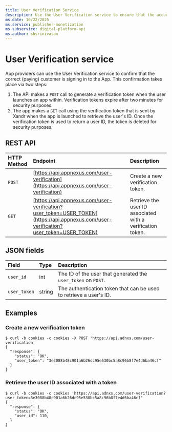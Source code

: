 ```yaml
---
title: User Verification Service
description: Use the User Verification service to ensure that the accurate (paying) customer is logging into the App.
ms.date: 10/22/2025
ms.service: publisher-monetization
ms.subservice: digital-platform-api
ms.author: shsrinivasan
---
```


# User Verification service

App providers can use the User Verification service to confirm that the correct (paying) customer is signing in to the App. This confirmation takes place via two steps:

1. The API makes a `POST` call to generate a verification token when the user launches an app within. Verification tokens expire after two minutes for security purposes.
1. The app makes a `GET` call using the verification token that is sent by Xandr when the app is launched to retrieve the user's ID. Once the verification token is used to return a user ID, the token is deleted for security purposes.

## REST API

| HTTP Method | Endpoint | Description |
|:---|:---|:---|
| `POST` | [https://api.appnexus.com/user-verification](https://api.appnexus.com/user-verification) | Create a new verification token. |
| `GET` | [https://api.appnexus.com/user-verification?user_token=USER_TOKEN](https://api.appnexus.com/user-verification?user_token=USER_TOKEN) | Retrieve the user ID associated with a verification token. |

## JSON fields

| Field | Type | Description |
|:---|:---|:---|
| `user_id` | int | The ID of the user that generated the `user_token` on `POST`. |
| `user_token` | string | The authentication token that can be used to retrieve a user's ID. |

## Examples

### Create a new verification token

```
$ curl -b cookies -c cookies -X POST 'https://api.adnxs.com/user-verification'
{
  "response": {
    "status": "OK",
    "user_token": "3e3088b48c901a6b26dc95e530bc5a8c96b8f7e4d6ba46cf"
  }
}
```

### Retrieve the user ID associated with a token

```
$ curl -b cookies -c cookies 'https://api.adnxs.com/user-verification?user_token=3e3088b48c901a6b26dc95e530bc5a8c96b8f7e4d6ba46cf'
{
  "response": {
    "status": "OK",
    "user_id": 110,
  }
}
```
